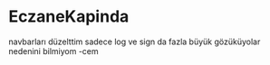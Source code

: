 # EczaneKapinda 
navbarları düzelttim sadece log ve sign da fazla büyük gözüküyolar nedenini bilmiyom
-cem
